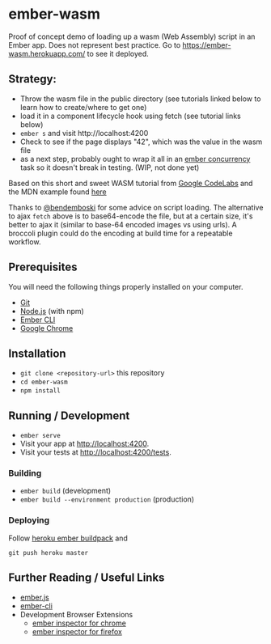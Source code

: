 # ember-wasm

Proof of concept demo of loading up a wasm (Web Assembly) script in an Ember app. Does not represent best practice. Go to https://ember-wasm.herokuapp.com/ to see it deployed.

## Strategy:
- Throw the wasm file in the public directory (see tutorials linked below to learn how to create/where to get one)
- load it in a component lifecycle hook using fetch (see tutorial links below)
- `ember s` and visit http://localhost:4200
- Check to see if the page displays "42", which was the value in the wasm file
- as a next step, probably ought to wrap it all in an [ember concurrency](https://ember-concurrency.com/)
task so it doesn't break in testing. (WIP, not done yet)

Based on this short and sweet WASM tutorial from [Google CodeLabs](https://codelabs.developers.google.com/codelabs/web-assembly-intro/index.html?index=..%2F..%2Findex#3) and the MDN example found [here](https://developer.mozilla.org/en-US/docs/WebAssembly/Using_the_JavaScript_API)

Thanks to [@bendemboski](https://github.com/bendemboski) for some advice on script loading.
The alternative to ajax `fetch` above is to base64-encode the file, but at a certain size,
it's better to ajax it (similar to base-64 encoded images vs using urls). A broccoli
plugin could do the encoding at build time for a repeatable workflow.

## Prerequisites

You will need the following things properly installed on your computer.

* [Git](https://git-scm.com/)
* [Node.js](https://nodejs.org/) (with npm)
* [Ember CLI](https://ember-cli.com/)
* [Google Chrome](https://google.com/chrome/)

## Installation

* `git clone <repository-url>` this repository
* `cd ember-wasm`
* `npm install`

## Running / Development

* `ember serve`
* Visit your app at [http://localhost:4200](http://localhost:4200).
* Visit your tests at [http://localhost:4200/tests](http://localhost:4200/tests).

### Building

* `ember build` (development)
* `ember build --environment production` (production)

### Deploying

Follow [heroku ember buildpack](https://github.com/heroku/heroku-buildpack-emberjs) and
```
git push heroku master
```

## Further Reading / Useful Links

* [ember.js](https://emberjs.com/)
* [ember-cli](https://ember-cli.com/)
* Development Browser Extensions
  * [ember inspector for chrome](https://chrome.google.com/webstore/detail/ember-inspector/bmdblncegkenkacieihfhpjfppoconhi)
  * [ember inspector for firefox](https://addons.mozilla.org/en-US/firefox/addon/ember-inspector/)
